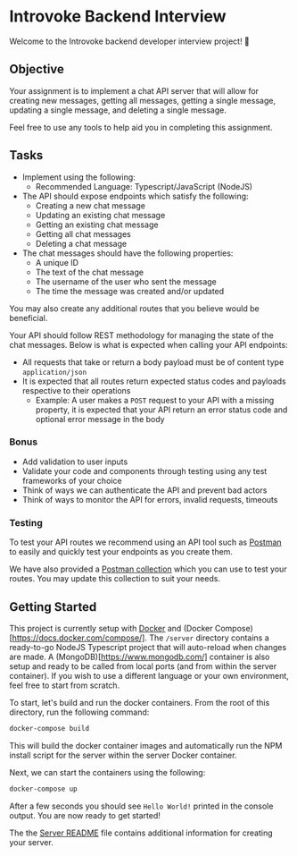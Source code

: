 # Introvoke Backend Interview

Welcome to the Introvoke backend developer interview project! 👋

## Objective

Your assignment is to implement a chat API server that will allow for creating new messages, getting all messages, getting a single message, updating a single message, and deleting a single message.

Feel free to use any tools to help aid you in completing this assignment.

## Tasks

- Implement using the following:
  - Recommended Language: Typescript/JavaScript (NodeJS)
- The API should expose endpoints which satisfy the following:
  - Creating a new chat message
  - Updating an existing chat message
  - Getting an existing chat message
  - Getting all chat messages
  - Deleting a chat message
- The chat messages should have the following properties:
  - A unique ID
  - The text of the chat message
  - The username of the user who sent the message
  - The time the message was created and/or updated

You may also create any additional routes that you believe would be beneficial.

Your API should follow REST methodology for managing the state of the chat messages. Below is what is expected when calling your API endpoints:

- All requests that take or return a body payload must be of content type `application/json`
- It is expected that all routes return expected status codes and payloads respective to their operations
  - Example: A user makes a `POST` request to your API with a missing property, it is expected that your API return an error status code and optional error message in the body

### Bonus

- Add validation to user inputs
- Validate your code and components through testing using any test frameworks of your choice
- Think of ways we can authenticate the API and prevent bad actors
- Think of ways to monitor the API for errors, invalid requests, timeouts

### Testing

To test your API routes we recommend using an API tool such as [Postman](https://www.postman.com/) to easily and quickly test your endpoints as you create them.

We have also provided a [Postman collection](/Backend%20Interview%20Project.postman_collection.json) which you can use to test your routes. You may update this collection to suit your needs.

## Getting Started

This project is currently setup with [Docker](https://www.docker.com/) and (Docker Compose)[https://docs.docker.com/compose/]. The `/server` directory contains a ready-to-go NodeJS Typescript project that will auto-reload when changes are made. A (MongoDB)[https://www.mongodb.com/] container is also setup and ready to be called from local ports (and from within the server container). If you wish to use a different language or your own environment, feel free to start from scratch.

To start, let's build and run the docker containers. From the root of this directory, run the following command:

```bash
docker-compose build
```

This will build the docker container images and automatically run the NPM install script for the server within the server Docker container.

Next, we can start the containers using the following:

```bash
docker-compose up
```

After a few seconds you should see `Hello World!` printed in the console output. You are now ready to get started!

The the [Server README](/server/README.md) file contains additional information for creating your server.
